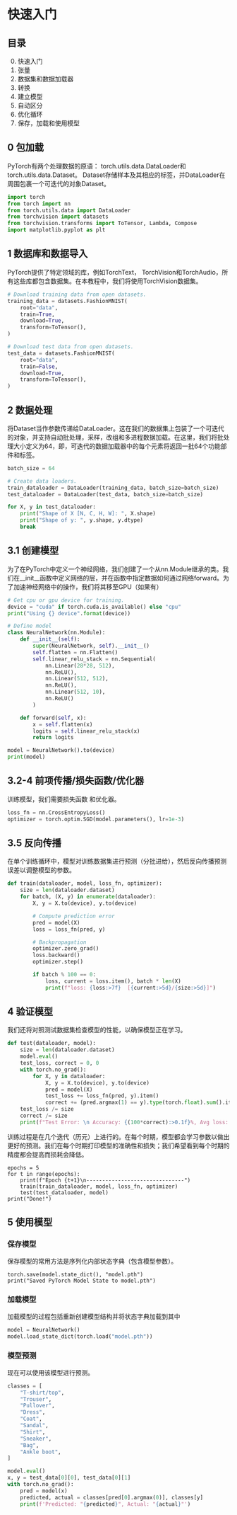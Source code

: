 # 快速入门
## 目录

0. 快速入门
1. 张量
2. 数据集和数据加载器
3. 转换
4. 建立模型
5. 自动区分
6. 优化循环
7. 保存，加载和使用模型


## 0 包加载

PyTorch有两个处理数据的原语： torch.utils.data.DataLoader和torch.utils.data.Dataset。 Dataset存储样本及其相应的标签，并DataLoader在周围包裹一个可迭代的对象Dataset。

```py
import torch
from torch import nn
from torch.utils.data import DataLoader
from torchvision import datasets
from torchvision.transforms import ToTensor, Lambda, Compose
import matplotlib.pyplot as plt
```

## 1 数据库和数据导入

PyTorch提供了特定领域的库，例如TorchText， TorchVision和TorchAudio，所有这些库都包含数据集。在本教程中，我们将使用TorchVision数据集。

```py
# Download training data from open datasets.
training_data = datasets.FashionMNIST(
    root="data",
    train=True,
    download=True,
    transform=ToTensor(),
)

# Download test data from open datasets.
test_data = datasets.FashionMNIST(
    root="data",
    train=False,
    download=True,
    transform=ToTensor(),
)
```

## 2 数据处理

将Dataset当作参数传递给DataLoader。这在我们的数据集上包装了一个可迭代的对象，并支持自动批处理，采样，改组和多进程数据加载。在这里，我们将批处理大小定义为64，即，可迭代的数据加载器中的每个元素将返回一批64个功能部件和标签。

```py
batch_size = 64

# Create data loaders.
train_dataloader = DataLoader(training_data, batch_size=batch_size)
test_dataloader = DataLoader(test_data, batch_size=batch_size)

for X, y in test_dataloader:
    print("Shape of X [N, C, H, W]: ", X.shape)
    print("Shape of y: ", y.shape, y.dtype)
    break
```

## 3.1 创建模型
为了在PyTorch中定义一个神经网络，我们创建了一个从nn.Module继承的类。我们在__init__函数中定义网络的层，并在函数中指定数据如何通过网络forward。为了加速神经网络中的操作，我们将其移至GPU（如果有）
```py
# Get cpu or gpu device for training.
device = "cuda" if torch.cuda.is_available() else "cpu"
print("Using {} device".format(device))

# Define model
class NeuralNetwork(nn.Module):
    def __init__(self):
        super(NeuralNetwork, self).__init__()
        self.flatten = nn.Flatten()
        self.linear_relu_stack = nn.Sequential(
            nn.Linear(28*28, 512),
            nn.ReLU(),
            nn.Linear(512, 512),
            nn.ReLU(),
            nn.Linear(512, 10),
            nn.ReLU()
        )

    def forward(self, x):
        x = self.flatten(x)
        logits = self.linear_relu_stack(x)
        return logits

model = NeuralNetwork().to(device)
print(model)
```

## 3.2-4 前项传播/损失函数/优化器
训​​练模型，我们需要损失函数 和优化器。

```py
loss_fn = nn.CrossEntropyLoss()
optimizer = torch.optim.SGD(model.parameters(), lr=1e-3)
```

## 3.5 反向传播

在单个训练循环中，模型对训练数据集进行预测（分批进给），然后反向传播预测误差以调整模型的参数。

```py
def train(dataloader, model, loss_fn, optimizer):
    size = len(dataloader.dataset)
    for batch, (X, y) in enumerate(dataloader):
        X, y = X.to(device), y.to(device)

        # Compute prediction error
        pred = model(X)
        loss = loss_fn(pred, y)

        # Backpropagation
        optimizer.zero_grad()
        loss.backward()
        optimizer.step()

        if batch % 100 == 0:
            loss, current = loss.item(), batch * len(X)
            print(f"loss: {loss:>7f}  [{current:>5d}/{size:>5d}]")
```

## 4 验证模型

我们还将对照测试数据集检查模型的性能，以确保模型正在学习。

```py
def test(dataloader, model):
    size = len(dataloader.dataset)
    model.eval()
    test_loss, correct = 0, 0
    with torch.no_grad():
        for X, y in dataloader:
            X, y = X.to(device), y.to(device)
            pred = model(X)
            test_loss += loss_fn(pred, y).item()
            correct += (pred.argmax(1) == y).type(torch.float).sum().item()
    test_loss /= size
    correct /= size
    print(f"Test Error: \n Accuracy: {(100*correct):>0.1f}%, Avg loss: {test_loss:>8f} \n")
```

训练过程是在几个迭代（历元）上进行的。在每个时期，模型都会学习参数以做出更好的预测。我们在每个时期打印模型的准确性和损失；我们希望看到每个时期的精度都会提高而损耗会降低。

```
epochs = 5
for t in range(epochs):
    print(f"Epoch {t+1}\n-------------------------------")
    train(train_dataloader, model, loss_fn, optimizer)
    test(test_dataloader, model)
print("Done!")
```

## 5 使用模型

### 保存模型

保存模型的常用方法是序列化内部状态字典（包含模型参数）。

```
torch.save(model.state_dict(), "model.pth")
print("Saved PyTorch Model State to model.pth")
```
### 加载模型
加载模型的过程包括重新创建模型结构并将状态字典加载到其中

```py
model = NeuralNetwork()
model.load_state_dict(torch.load("model.pth"))
```

### 模型预测
现在可以使用该模型进行预测。

```py
classes = [
    "T-shirt/top",
    "Trouser",
    "Pullover",
    "Dress",
    "Coat",
    "Sandal",
    "Shirt",
    "Sneaker",
    "Bag",
    "Ankle boot",
]

model.eval()
x, y = test_data[0][0], test_data[0][1]
with torch.no_grad():
    pred = model(x)
    predicted, actual = classes[pred[0].argmax(0)], classes[y]
    print(f'Predicted: "{predicted}", Actual: "{actual}"')
```